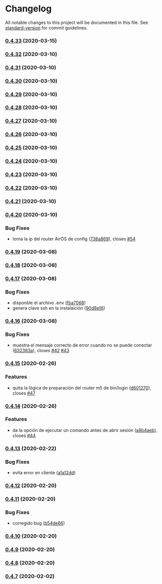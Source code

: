 # Changelog

All notable changes to this project will be documented in this file. See [standard-version](https://github.com/conventional-changelog/standard-version) for commit guidelines.

### [0.4.33](https://github.com/yunielrc/internet-etecsa-login/compare/v0.4.32...v0.4.33) (2020-03-15)

### [0.4.32](https://github.com/yunielrc/internet-etecsa-login/compare/v0.4.31...v0.4.32) (2020-03-10)

### [0.4.31](http://gitea.casa.dylgran.com/yuniel/internet-etecsa-login/compare/v0.4.30...v0.4.31) (2020-03-10)

### [0.4.30](http://gitea.casa.dylgran.com/yuniel/internet-etecsa-login/compare/v0.4.29...v0.4.30) (2020-03-10)

### [0.4.29](http://gitea.casa.dylgran.com/yuniel/internet-etecsa-login/compare/v0.4.28...v0.4.29) (2020-03-10)

### [0.4.28](http://gitea.casa.dylgran.com/yuniel/internet-etecsa-login/compare/v0.4.27...v0.4.28) (2020-03-10)

### [0.4.27](http://gitea.casa.dylgran.com/yuniel/internet-etecsa-login/compare/v0.4.26...v0.4.27) (2020-03-10)

### [0.4.26](http://gitea.casa.dylgran.com/yuniel/internet-etecsa-login/compare/v0.4.25...v0.4.26) (2020-03-10)

### [0.4.25](http://gitea.casa.dylgran.com/yuniel/internet-etecsa-login/compare/v0.4.24...v0.4.25) (2020-03-10)

### [0.4.24](http://gitea.casa.dylgran.com/yuniel/internet-etecsa-login/compare/v0.4.23...v0.4.24) (2020-03-10)

### [0.4.23](http://gitea.casa.dylgran.com/yuniel/internet-etecsa-login/compare/v0.4.22...v0.4.23) (2020-03-10)

### [0.4.22](http://gitea.casa.dylgran.com/yuniel/internet-etecsa-login/compare/v0.4.21...v0.4.22) (2020-03-10)

### [0.4.21](http://gitea.casa.dylgran.com/yuniel/internet-etecsa-login/compare/v0.4.20...v0.4.21) (2020-03-10)

### [0.4.20](http://gitea.casa.dylgran.com/yuniel/internet-etecsa-login/compare/v0.4.19...v0.4.20) (2020-03-10)


### Bug Fixes

* toma la ip del router AirOS de config ([738a869](http://gitea.casa.dylgran.com/yuniel/internet-etecsa-login/commit/738a869a8fb9e5ae143c0bc81a5f29b003cbdeee)), closes [#54](http://gitea.casa.dylgran.com/yuniel/internet-etecsa-login/issues/54)

### [0.4.19](http://gitea.casa.dylgran.com/yuniel/internet-etecsa-login/compare/v0.4.18...v0.4.19) (2020-03-08)

### [0.4.18](http://gitea.casa.dylgran.com/yuniel/internet-etecsa-login/compare/v0.4.17...v0.4.18) (2020-03-08)

### [0.4.17](http://gitea.casa.dylgran.com/yuniel/internet-etecsa-login/compare/v0.4.16...v0.4.17) (2020-03-08)


### Bug Fixes

* disponble el archivo .env ([fba7068](http://gitea.casa.dylgran.com/yuniel/internet-etecsa-login/commit/fba70680b6980a90e699a9c3b3e05fc5fcf6a2e2))
* genera clave ssh en la instalaición ([90d8e16](http://gitea.casa.dylgran.com/yuniel/internet-etecsa-login/commit/90d8e16d8a5655b72370c679acfba31292711971))

### [0.4.16](http://gitea.casa.dylgran.com/yuniel/internet-etecsa-login/compare/v0.4.15...v0.4.16) (2020-03-08)


### Bug Fixes

* muestra el mensaje correcto de error cuando no se puede conectar ([632383a](http://gitea.casa.dylgran.com/yuniel/internet-etecsa-login/commit/632383a2fbb5d8b08929cc6f7454e54aaedcf90f)), closes [#42](http://gitea.casa.dylgran.com/yuniel/internet-etecsa-login/issues/42) [#43](http://gitea.casa.dylgran.com/yuniel/internet-etecsa-login/issues/43)

### [0.4.15](http://gitea.casa.dylgran.com/yuniel/internet-etecsa-login/compare/v0.4.14...v0.4.15) (2020-02-26)


### Features

* quita la lógica de preparación del router m5 de bin/login ([d601270](http://gitea.casa.dylgran.com/yuniel/internet-etecsa-login/commit/d6012704ac1c12e3fda10b32557498c646688ada)), closes [#47](http://gitea.casa.dylgran.com/yuniel/internet-etecsa-login/issues/47)

### [0.4.14](http://gitea.casa.dylgran.com/yuniel/internet-etecsa-login/compare/v0.4.13...v0.4.14) (2020-02-26)


### Features

* da la opción de ejecutar un comando antes de abrir sesión ([a8b4aeb](http://gitea.casa.dylgran.com/yuniel/internet-etecsa-login/commit/a8b4aeb9008be3509fc9532f03f4fc537b1361c2)), closes [#44](http://gitea.casa.dylgran.com/yuniel/internet-etecsa-login/issues/44)

### [0.4.13](http://gitea.casa.dylgran.com/yuniel/internet-etecsa-login/compare/v0.4.12...v0.4.13) (2020-02-22)


### Bug Fixes

* evita error en cliente ([a1a12dd](http://gitea.casa.dylgran.com/yuniel/internet-etecsa-login/commit/a1a12dd8762cb466a1daa743d6cbd094e0be7cfa))

### [0.4.12](http://gitea.casa.dylgran.com/yuniel/internet-etecsa-login/compare/v0.4.11...v0.4.12) (2020-02-20)

### [0.4.11](http://gitea.casa.dylgran.com/yuniel/internet-etecsa-login/compare/v0.4.10...v0.4.11) (2020-02-20)


### Bug Fixes

* corregido bug ([b54de66](http://gitea.casa.dylgran.com/yuniel/internet-etecsa-login/commit/b54de6627658695195d247a3f8b71617ebbe1b64))

### [0.4.10](http://gitea.casa.dylgran.com/yuniel/internet-etecsa-login/compare/v0.4.9...v0.4.10) (2020-02-20)

### [0.4.9](http://gitea.casa.dylgran.com/yuniel/internet-etecsa-login/compare/v0.4.8...v0.4.9) (2020-02-20)

### [0.4.8](http://gitea.casa.dylgran.com/yuniel/internet-etecsa-login/compare/v0.4.7...v0.4.8) (2020-02-20)

### [0.4.7](http://gitea.casa.dylgran.com/yuniel/internet-etecsa-login/compare/v0.4.6...v0.4.7) (2020-02-02)
